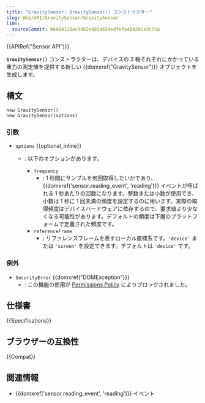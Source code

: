 ```yaml
---
title: "GravitySensor: GravitySensor() コンストラクター"
slug: Web/API/GravitySensor/GravitySensor
l10n:
  sourceCommit: b6984118ac9482e683a654edfefa4b426ca3c7ca
---
```


{{APIRef("Sensor API")}}

**`GravitySensor()`** コンストラクターは、デバイスの 3 軸それぞれにかかっている重力の測定値を提供する新しい {{domxref("GravitySensor")}} オブジェクトを生成します。

## 構文

```js-nolint
new GravitySensor()
new GravitySensor(options)
```

### 引数

- `options` {{optional_inline}}

  - : 以下のオプションがあります。

    - `frequency`
      - : 1 秒間にサンプルを何回取得したいかであり、{{domxref('sensor.reading_event', 'reading')}} イベントが呼ばれる 1 秒あたりの回数になります。整数または小数が使用でき、小数は 1 秒に 1 回未満の頻度を設定するのに用います。実際の取得頻度はデバイスハードウェアに依存するので、要求値より少なくなる可能性があります。デフォルトの頻度は下層のプラットフォームで定義された頻度です。
    - `referenceFrame`
      - : リファレンスフレームを表すローカル座標系です。`'device'` または `'screen'` を設定できます。デフォルトは `'device'` です。

### 例外

- `SecurityError` {{domxref("DOMException")}}
  - : この機能の使用が [Permissions Policy](/ja/docs/Web/HTTP/Permissions_Policy) によりブロックされました。

## 仕様書

{{Specifications}}

## ブラウザーの互換性

{{Compat}}

## 関連情報

- {{domxref('sensor.reading_event', 'reading')}} イベント
